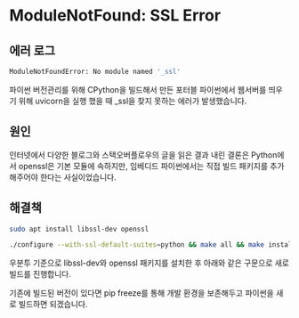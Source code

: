 # ModuleNotFound: SSL Error

## 에러 로그

```bash
ModuleNotFoundError: No module named '_ssl'
```

파이썬 버전관리를 위해 CPython을 빌드해서 만든 포터블 파이썬에서 웹서버를 띄우기 위해 uvicorn을 실행 했을 때 \_ssl을 찾지 못하는 에러가 발생했습니다.

## 원인

인터넷에서 다양한 블로그와 스택오버플로우의 글을 읽은 결과 내린 결론은 Python에서 openssl은 기본 모듈에 속하지만, 임베디드 파이썬에서는 직접 빌드 패키지를 추가해주어야 한다는 사실이었습니다.

## 해결책

```bash
sudo apt install libssl-dev openssl

./configure --with-ssl-default-suites=python && make all && make install
```

우분투 기준으로 libssl-dev와 openssl 패키지를 설치한 후 아래와 같은 구문으로 새로 빌드를 진행합니다.

기존에 빌드된 버전이 있다면 pip freeze를 통해 개발 환경을 보존해두고 파이썬을 새로 빌드하면 되겠습니다.
